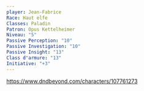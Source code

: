 ```yaml
---
player: Jean-Fabrice
Race: Haut elfe
Classes: Paladin
Patron: Opus Kettelheimer
Niveau: "5"
Passive Perception: "10"
Passive Investigation: "10"
Passive Insight: "13"
Class d'armure: "13"
Initiative: "+3"
---
```

https://www.dndbeyond.com/characters/107761273
